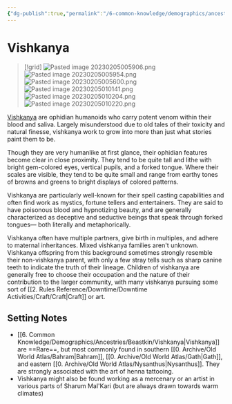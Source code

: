 ```yaml
---
{"dg-publish":true,"permalink":"/6-common-knowledge/demographics/ancestries/beastkin/vishkanya/"}
---
```


# Vishkanya

>[!grid]
![Pasted image 20230205005906.png](/img/user/x.%20Assets/Attachments/Pasted%20image%2020230205005906.png)
![Pasted image 20230205005954.png](/img/user/x.%20Assets/Attachments/Pasted%20image%2020230205005954.png)
![Pasted image 20230205005600.png](/img/user/x.%20Assets/Attachments/Pasted%20image%2020230205005600.png)
![Pasted image 20230205010141.png](/img/user/x.%20Assets/Attachments/Pasted%20image%2020230205010141.png)
![Pasted image 20230205010204.png](/img/user/x.%20Assets/Attachments/Pasted%20image%2020230205010204.png)
![Pasted image 20230205010220.png](/img/user/x.%20Assets/Attachments/Pasted%20image%2020230205010220.png)

[Vishkanya](https://2e.aonprd.com/Ancestries.aspx?ID=56) are ophidian humanoids who carry potent venom within their blood and saliva. Largely misunderstood due to old tales of their toxicity and natural finesse, vishkanya work to grow into more than just what stories paint them to be. 

Though they are very humanlike at first glance, their ophidian features become clear in close proximity. They tend to be quite tall and lithe with bright gem-colored eyes, vertical pupils, and a forked tongue. Where their scales are visible, they tend to be quite small and range from earthy tones of browns and greens to bright displays of colored patterns. 

Vishkanya are particularly well-known for their spell casting capabilities and often find work as mystics, fortune tellers and entertainers. They are said to have poisonous blood and hypnotizing beauty, and are generally characterized as deceptive and seductive beings that speak through forked tongues— both literally and metaphorically.

Vishkanya often have multiple partners, give birth in multiples, and adhere to maternal inheritances. Mixed vishkanya families aren't unknown. Vishkanya offspring from this background sometimes strongly resemble their non-vishkanya parent, with only a few stray tells such as sharp canine teeth to indicate the truth of their lineage. Children of vishkanya are generally free to choose their occupation and the nature of their contribution to the larger community, with many vishkanya pursuing some sort of [[2. Rules Reference/Downtime/Downtime Activities/Craft/Craft\|Craft]] or art. 

## Setting Notes

- [[6. Common Knowledge/Demographics/Ancestries/Beastkin/Vishkanya\|Vishkanya]] are ==Rare==, but most commonly found in southern [[0. Archive/Old World Atlas/Bahram\|Bahram]], [[0. Archive/Old World Atlas/Gath\|Gath]], and eastern [[0. Archive/Old World Atlas/Nysanthus\|Nysanthus]]. They are strongly associated with the art of henna tattooing.
- Vishkanya might also be found working as a mercenary or an artist in various parts of Sharum Mal'Kari (but are always drawn towards warm climates)

